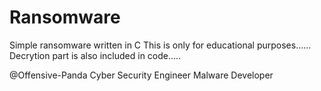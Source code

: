 # Ransomware
Simple ransomware written in C 
This is only for educational purposes......
Decrytion part is also included in code.....

@Offensive-Panda
Cyber Security Engineer
Malware Developer
